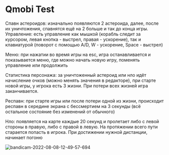# Qmobi Test

Спавн астероидов: изначально появляются 2 астероида, далее, после их уничтожения, спавнятся ещё на 2 больше и так до конца игры.
Управление: есть управление как мышкой (корабль следит за курсором, левая кнопка - выстрел, правая - ускорение), так и клавиатурой (поворот с помощью A/D, W - ускорение, Space - выстрел)

Меню: при нажатии во время игры на esc, игра останавливается и показывается меню, где можно начать новую игру, поменять управление или продолжить

Статистика персонажа: за уничтоженный астероид или нло идёт начисление очков (можно менять значения в редакторе), при старте новой игры, у игрока есть 3 жизни. При потери всех жизней игра заканчивается.

Респавн: при старте игры или после потери одной из жизни, происходит респавн в середине экрана с бессмертием на 3 секунды (всё остальное состояние без изменений от обычного)

Нло: появляется на карте каждые 20 секунд и пролетает либо с левой стороны в правую, либо с правой в левую. На протяжении всего пути старается попасть в игрока. При достижении нужной дистанции, начинает погоню

![bandicam-2022-08-08-12-49-57-694](https://user-images.githubusercontent.com/39221707/183390978-07f2c16f-b10c-4abe-9b7f-60a0c0fb0da0.gif)
